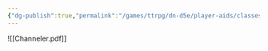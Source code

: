 ```yaml
---
{"dg-publish":true,"permalink":"/games/ttrpg/dn-d5e/player-aids/classes/channeler/","tags":["ttrpg/dnd/5e","class"],"noteIcon":""}
---
```


![[Channeler.pdf]]

